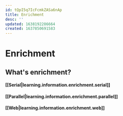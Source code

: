 ```yaml
---
id: tQpI5q7IcFcmkZASa6nAp
title: Enrichment
desc: ''
updated: 1638192286664
created: 1637850691583
---
```

# Enrichment

## What's enrichment?

#### [[Serial|learning.information.enrichment.serial]]

#### [[Parallel|learning.information.enrichment.parallel]]

#### [[Web|learning.information.enrichment.web]]
